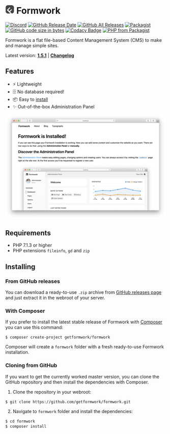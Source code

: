 # <img src="admin/assets/images/icon.png" height="28"> Formwork

[![Discord](https://img.shields.io/discord/637658168754831380?color=%237289da&label=chat&logo=discord&logoColor=%23fff)](https://discord.gg/5Q3BmNY)
[![GitHub Release Date](https://img.shields.io/github/release-date/getformwork/formwork.svg)](https://github.com/getformwork/formwork/releases/latest)
[![GitHub All Releases](https://img.shields.io/github/downloads/getformwork/formwork/total.svg)](https://github.com/getformwork/formwork/releases)
[![Packagist](https://img.shields.io/packagist/dt/getformwork/formwork.svg?color=%23f28d1a&label=Packagist%20downloads)](https://packagist.org/packages/getformwork/formwork)
[![GitHub code size in bytes](https://img.shields.io/github/languages/code-size/getformwork/formwork.svg)]()
[![Codacy Badge](https://api.codacy.com/project/badge/Grade/8c39728de81141ca9258acf46af50d51)](https://www.codacy.com/app/getformwork/formwork)
[![PHP from Packagist](https://img.shields.io/packagist/php-v/getformwork/formwork.svg)](#requirements)

Formwork is a flat file-based Content Management System (CMS) to make and manage simple sites.

Latest version: [**1.5.1**](https://github.com/getformwork/formwork/releases/latest) | [**Changelog**](CHANGELOG.md)

## Features
- ⚡️ Lightweight
- 🗄 No database required!
- 📦 Easy to [install](#installing)
- ✨ Out-of-the-box Administration Panel

![](assets/images/formwork.png)

## Requirements
- PHP 7.1.3 or higher
- PHP extensions `fileinfo`, `gd` and `zip`

## Installing

### From GitHub releases
You can download a ready-to-use `.zip` archive from [GitHub releases page](https://github.com/getformwork/formwork/releases) and just extract it in the webroot of your server.

### With Composer
If you prefer to install the latest stable release of Formwork with [Composer](https://getcomposer.org/) you can use this command:

```
$ composer create-project getformwork/formwork
```

Composer will create a `formwork` folder with a fresh ready-to-use Formwork installation.

### Cloning from GitHub
If you want to get the currently worked master version, you can clone the GitHub repository and then install the dependencies with Composer.

1. Clone the repository in your webroot:

```
$ git clone https://github.com/getformwork/formwork.git
```

2. Navigate to `formwork` folder and install the dependencies:

```
$ cd formwork
$ composer install
```
